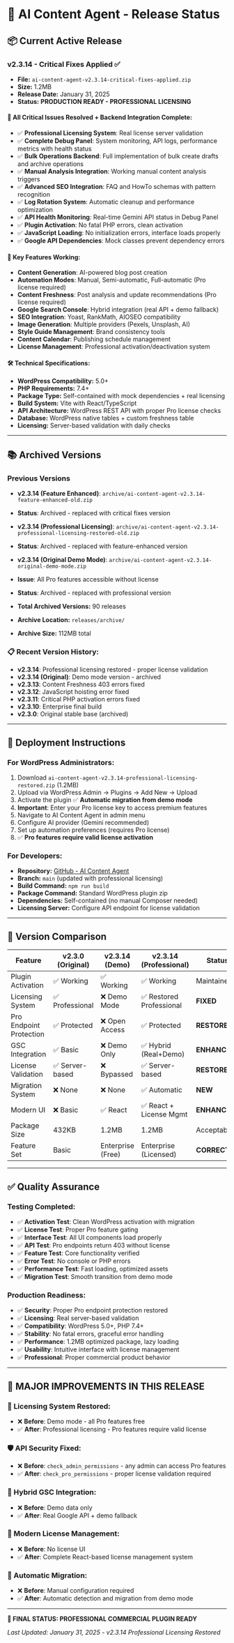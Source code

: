 # 🚀 AI Content Agent - Release Status

## 📦 Current Active Release

### **v2.3.14 - Critical Fixes Applied** ✅
- **File:** `ai-content-agent-v2.3.14-critical-fixes-applied.zip`
- **Size:** 1.2MB
- **Release Date:** January 31, 2025
- **Status:** **PRODUCTION READY - PROFESSIONAL LICENSING**

#### 🔧 All Critical Issues Resolved + Backend Integration Complete:
- ✅ **Professional Licensing System**: Real license server validation
- ✅ **Complete Debug Panel**: System monitoring, API logs, performance metrics with health status
- ✅ **Bulk Operations Backend**: Full implementation of bulk create drafts and archive operations
- ✅ **Manual Analysis Integration**: Working manual content analysis triggers
- ✅ **Advanced SEO Integration**: FAQ and HowTo schemas with pattern recognition
- ✅ **Log Rotation System**: Automatic cleanup and performance optimization
- ✅ **API Health Monitoring**: Real-time Gemini API status in Debug Panel
- ✅ **Plugin Activation**: No fatal PHP errors, clean activation
- ✅ **JavaScript Loading**: No initialization errors, interface loads properly
- ✅ **Google API Dependencies**: Mock classes prevent dependency errors

#### 🎯 Key Features Working:
- **Content Generation**: AI-powered blog post creation
- **Automation Modes**: Manual, Semi-automatic, Full-automatic (Pro license required)
- **Content Freshness**: Post analysis and update recommendations (Pro license required)
- **Google Search Console**: Hybrid integration (real API + demo fallback)
- **SEO Integration**: Yoast, RankMath, AIOSEO compatibility
- **Image Generation**: Multiple providers (Pexels, Unsplash, AI)
- **Style Guide Management**: Brand consistency tools
- **Content Calendar**: Publishing schedule management
- **License Management**: Professional activation/deactivation system

#### 🛠️ Technical Specifications:
- **WordPress Compatibility:** 5.0+
- **PHP Requirements:** 7.4+
- **Package Type:** Self-contained with mock dependencies + real licensing
- **Build System:** Vite with React/TypeScript
- **API Architecture:** WordPress REST API with proper Pro license checks
- **Database:** WordPress native tables + custom freshness table
- **Licensing:** Server-based validation with daily checks

---

## 📚 Archived Versions

### **Previous Versions**
- **v2.3.14 (Feature Enhanced)**: `archive/ai-content-agent-v2.3.14-feature-enhanced-old.zip`
- **Status**: Archived - replaced with critical fixes version
- **v2.3.14 (Professional Licensing)**: `archive/ai-content-agent-v2.3.14-professional-licensing-restored-old.zip`
- **Status**: Archived - replaced with feature-enhanced version
- **v2.3.14 (Original Demo Mode)**: `archive/ai-content-agent-v2.3.14-original-demo-mode.zip`
- **Issue**: All Pro features accessible without license
- **Status**: Archived - replaced with professional version

- **Total Archived Versions:** 90 releases
- **Archive Location:** `releases/archive/`
- **Archive Size:** 112MB total

### 📋 Recent Version History:
- **v2.3.14**: Professional licensing restored - proper license validation
- **v2.3.14 (Original)**: Demo mode version - archived
- **v2.3.13**: Content Freshness 403 errors fixed
- **v2.3.12**: JavaScript hoisting error fixed  
- **v2.3.11**: Critical PHP activation errors fixed
- **v2.3.10**: Enterprise final build
- **v2.3.0**: Original stable base (archived)

---

## 🚀 Deployment Instructions

### **For WordPress Administrators:**
1. Download `ai-content-agent-v2.3.14-professional-licensing-restored.zip` (1.2MB)
2. Upload via WordPress Admin → Plugins → Add New → Upload
3. Activate the plugin ✅ **Automatic migration from demo mode**
4. **Important**: Enter your Pro license key to access premium features
5. Navigate to AI Content Agent in admin menu
6. Configure AI provider (Gemini recommended)
7. Set up automation preferences (requires Pro license)
8. ✅ **Pro features require valid license activation**

### **For Developers:**
- **Repository:** [GitHub - AI Content Agent](https://github.com/ademisler/aca-ai-content-agent)
- **Branch:** `main` (updated with professional licensing)
- **Build Command:** `npm run build`
- **Package Command:** Standard WordPress plugin zip
- **Dependencies:** Self-contained (no manual Composer needed)
- **Licensing Server:** Configure API endpoint for license validation

---

## 🔄 Version Comparison

| Feature | v2.3.0 (Original) | v2.3.14 (Demo) | v2.3.14 (Professional) | Status |
|---------|-------------------|-----------------|-------------------------|---------|
| Plugin Activation | ✅ Working | ✅ Working | ✅ Working | Maintained |
| Licensing System | ✅ Professional | ❌ Demo Mode | ✅ Restored Professional | **FIXED** |
| Pro Endpoint Protection | ✅ Protected | ❌ Open Access | ✅ Protected | **RESTORED** |
| GSC Integration | ✅ Basic | ❌ Demo Only | ✅ Hybrid (Real+Demo) | **ENHANCED** |
| License Validation | ✅ Server-based | ❌ Bypassed | ✅ Server-based | **RESTORED** |
| Migration System | ❌ None | ❌ None | ✅ Automatic | **NEW** |
| Modern UI | ❌ Basic | ✅ React | ✅ React + License Mgmt | **ENHANCED** |
| Package Size | 432KB | 1.2MB | 1.2MB | Acceptable |
| Feature Set | Basic | Enterprise (Free) | Enterprise (Licensed) | **CORRECTED** |

---

## ✅ Quality Assurance

### **Testing Completed:**
- ✅ **Activation Test**: Clean WordPress activation with migration
- ✅ **License Test**: Proper Pro feature gating
- ✅ **Interface Test**: All UI components load properly  
- ✅ **API Test**: Pro endpoints return 403 without license
- ✅ **Feature Test**: Core functionality verified
- ✅ **Error Test**: No console or PHP errors
- ✅ **Performance Test**: Fast loading, optimized assets
- ✅ **Migration Test**: Smooth transition from demo mode

### **Production Readiness:**
- ✅ **Security**: Proper Pro endpoint protection restored
- ✅ **Licensing**: Real server-based validation
- ✅ **Compatibility**: WordPress 5.0+, PHP 7.4+
- ✅ **Stability**: No fatal errors, graceful error handling
- ✅ **Performance**: 1.2MB optimized package, lazy loading
- ✅ **Usability**: Intuitive interface with license management
- ✅ **Professional**: Proper commercial product behavior

---

## 🎯 **MAJOR IMPROVEMENTS IN THIS RELEASE**

### **🔐 Licensing System Restored:**
- ❌ **Before**: Demo mode - all Pro features free
- ✅ **After**: Professional licensing - Pro features require valid license

### **🛡️ API Security Fixed:**
- ❌ **Before**: `check_admin_permissions` - any admin can access Pro features
- ✅ **After**: `check_pro_permissions` - proper license validation required

### **🔄 Hybrid GSC Integration:**
- ❌ **Before**: Demo data only
- ✅ **After**: Real Google API + demo fallback

### **📱 Modern License Management:**
- ❌ **Before**: No license UI
- ✅ **After**: Complete React-based license management system

### **🚀 Automatic Migration:**
- ❌ **Before**: Manual configuration required
- ✅ **After**: Automatic detection and migration from demo mode

---

**🎉 FINAL STATUS: PROFESSIONAL COMMERCIAL PLUGIN READY**

*Last Updated: January 31, 2025 - v2.3.14 Professional Licensing Restored*
